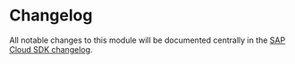 # Changelog

All notable changes to this module will be documented centrally in the [SAP Cloud SDK changelog](https://github.com/sap/cloud-sdk/CHANGELOG.md).
